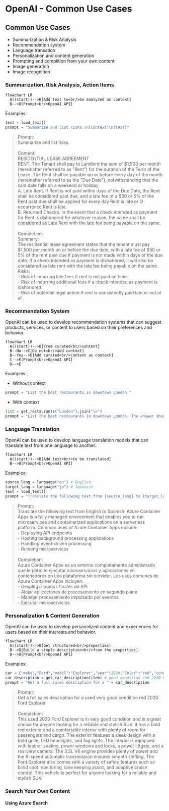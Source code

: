 # OpenAI - Common Use Cases

## Common Use Cases

- Summarization & Risk Analysis
- Recommendation system
- Language transation
- Personalization and content generation
- Prompting and complition from your own content
- Image generation
- Image recognition

### Summarization, Risk Analysis, Action Items

```mermaid
flowchart LR
  A((start))-->B[Add text to<br/>be analyzed as context]
  B-->O[Prompt<br/>OpenAI API]
```

Examples:

```python
text = load_text()
prompt = "Summarize and list risks.\n[context]\n{text}"
```


> Prompt:<br/>Summarize and list risks.<br/><br/>Content:<br/>RESIDENTIAL LEASE AGREEMENT<br/>
RENT. The Tenant shall pay to Landlord the sum of $1,500 per month (hereinafter referred to as "Rent") for the duration of the Term of the Lease. The Rent shall be payable on or before every day of the month (hereinafter referred to as the "Due Date"), notwithstanding that the said date falls on a weekend or holiday.<br/>
A. Late Rent. If Rent is not paid within days of the Due Date, the Rent shall be considered past due, and a late fee of a $50 or 5% of the Rent past due shall be applied for every day Rent is late or O occurrence Rent is late.<br/>B. Returned Checks. In the event that a check intended as payment for Rent is dishonored for whatever reason, the same shall be considered as Late Rent with the late fee being payable on the same.<br/><br/>Completion:<br/>Summary:<br/>The residential lease agreement states that the tenant must pay $1,500 per month on or before the due date, with a late fee of $50 or 5% of the rent past due if payment is not made within days of the due date. If a check intended as payment is dishonored, it will also be considered as late rent with the late fee being payable on the same.<br/>Risks:<br/>- Risk of incurring late fees if rent is not paid on time.<br/>- Risk of incurring additional fees if a check intended as payment is dishonored.<br/>- Risk of potential legal action if rent is consistently paid late or not at all.


### Recommendation System

OpenAI can be used to develop recommendation systems that can suggest products, services, or content to users based on their preferences and behavior.

```mermaid
flowchart LR
  A((start))-->B{From curated<br/>content}  
  B--No-->C[Do not<br/>add context]
  B--Yes-->D[Add curated<br/>content as context]
  C-->E[Prompt<br/>OpenAI API]
  D-->E
```

Examples:

- Without context
```python
prompt = "List the best restaurants in downtown London."
```

- With context
```python
list = get_restaurants("London").join("\n")
prompt = "List the best restaurants in downtown London. The answer should come from the following list:\n{list}"
```

### Language Translation

OpenAI can be used to develop language translation models that can translate text from one language to another.

```mermaid
flowchart LR
  A((start))-->B[Add text<br/>to be translated]
  B-->O[Prompt<br/>OpenAI API]
```

Examples:

```python
source_lang = language("en") # English
target_lang = language("jp") # Japanese
text = load_text()
prompt = "Translate the following text from {source_lang} to {target_lang}:\n{text}"
```

>Prompt:<br/>Translate the following text from English to Spanish: Azure Container Apps is a fully managed environment that enables you to run microservices and containerized applications on a serverless platform. Common uses of Azure Container Apps include:<br/>- Deploying API endpoints<br/>- Hosting background processing applications<br/>- Handling event-driven processing<br/>- Running microservices<br/><br/>Completion:<br/>Azure Container Apps es un entorno completamente administrado que le permite ejecutar microservicios y aplicaciones en contenedores en una plataforma sin servidor. Los usos comunes de Azure Container Apps incluyen:<br/>- Desplegar puntos finales de API<br/>- Alojar aplicaciones de procesamiento en segundo plano<br/>- Manejar procesamiento impulsado por eventos<br/>- Ejecutar microservicios.


### Personalization & Content Generation

OpenAI can be used to develop personalized content and experiences for users based on their interests and behavior.

```mermaid
flowchart LR
  A((start))-->B[Get structured<br/>properties]
  B-->D[Build a simple description<br/>from the properties]
  D-->O[Prompt<br/>OpenAI API]
```

Examples:

```python
car = {"make","Ford","model":"Explorer","year":2020,"Color":"red","condition":"good"}
car_description = get_car_description(item) # good condition red 2020 Ford Explorer
prompt = "Get a full sales description for a " + car_description
```


>Prompt:<br/>Get a full sales description for a used very good condition red 2020 Ford Explorer<br/><br/>Completion:<br/>This used 2020 Ford Explorer is in very good condition and is a great choice for anyone looking for a reliable and stylish SUV. It has a bold red exterior and a comfortable interior with plenty of room for passengers and cargo. The exterior features a sleek design with a bold grille, LED headlights, and fog lights. The interior is equipped with leather seating, power windows and locks, a power liftgate, and a rearview camera. The 3.5L V6 engine provides plenty of power and the 6-speed automatic transmission ensures smooth shifting. The Ford Explorer also comes with a variety of safety features such as blind spot monitoring, lane keeping assist, and adaptive cruise control. This vehicle is perfect for anyone looking for a reliable and stylish SUV.


### Search Your Own Content

#### Using Azure Search
